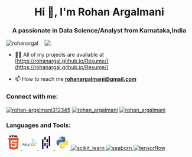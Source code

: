 <h1 align="center">Hi 👋, I'm Rohan Argalmani</h1>
<h3 align="center">A passionate in Data Science/Analyst from Karnataka,India</h3>
<img align="right" width="400" src="https://user-images.githubusercontent.com/120550537/229579580-a0715069-b71e-4608-989c-17215e76b4a9.png">

<p align="left"> <img src="https://komarev.com/ghpvc/?username=rohanargal&label=Profile%20views&color=0e75b6&style=flat" alt="rohanargal" /> </p>

- 👨‍💻 All of my projects are available at [https://rohanargal.github.io/Resume/](https://rohanargal.github.io/Resume/)

- 📫 How to reach me **rohanargalmani@gmail.com**

<h3 align="left">Connect with me:</h3>
<p align="left">
<a href="https://linkedin.com/in/rohan-argalmani312345" target="blank"><img align="center" src="https://raw.githubusercontent.com/rahuldkjain/github-profile-readme-generator/master/src/images/icons/Social/linked-in-alt.svg" alt="rohan-argalmani312345" height="30" width="40" /></a>
<a href="https://fb.com/rohan_argalmani" target="blank"><img align="center" src="https://raw.githubusercontent.com/rahuldkjain/github-profile-readme-generator/master/src/images/icons/Social/facebook.svg" alt="rohan_argalmani" height="30" width="40" /></a>
<a href="https://instagram.com/rohan_argalmani" target="blank"><img align="center" src="https://raw.githubusercontent.com/rahuldkjain/github-profile-readme-generator/master/src/images/icons/Social/instagram.svg" alt="rohan_argalmani" height="30" width="40" /></a>
</p>

<h3 align="left">Languages and Tools:</h3>
<p align="left"> <a href="https://www.w3.org/html/" target="_blank" rel="noreferrer"> <img src="https://raw.githubusercontent.com/devicons/devicon/master/icons/html5/html5-original-wordmark.svg" alt="html5" width="40" height="40"/> </a> <a href="https://www.mysql.com/" target="_blank" rel="noreferrer"> <img src="https://raw.githubusercontent.com/devicons/devicon/master/icons/mysql/mysql-original-wordmark.svg" alt="mysql" width="40" height="40"/> </a> <a href="https://pandas.pydata.org/" target="_blank" rel="noreferrer"> <img src="https://raw.githubusercontent.com/devicons/devicon/2ae2a900d2f041da66e950e4d48052658d850630/icons/pandas/pandas-original.svg" alt="pandas" width="40" height="40"/> </a> <a href="https://www.python.org" target="_blank" rel="noreferrer"> <img src="https://raw.githubusercontent.com/devicons/devicon/master/icons/python/python-original.svg" alt="python" width="40" height="40"/> </a> <a href="https://scikit-learn.org/" target="_blank" rel="noreferrer"> <img src="https://upload.wikimedia.org/wikipedia/commons/0/05/Scikit_learn_logo_small.svg" alt="scikit_learn" width="40" height="40"/> </a> <a href="https://seaborn.pydata.org/" target="_blank" rel="noreferrer"> <img src="https://seaborn.pydata.org/_images/logo-mark-lightbg.svg" alt="seaborn" width="40" height="40"/> </a> <a href="https://www.tensorflow.org" target="_blank" rel="noreferrer"> <img src="https://www.vectorlogo.zone/logos/tensorflow/tensorflow-icon.svg" alt="tensorflow" width="40" height="40"/> </a> </p>
